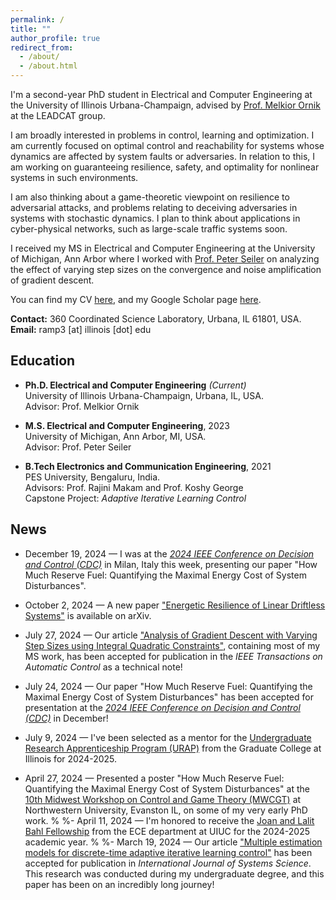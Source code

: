 ```yaml
---
permalink: /
title: ""
author_profile: true
redirect_from: 
  - /about/
  - /about.html
---
```


I'm a second-year PhD student in Electrical and Computer Engineering at the University of Illinois Urbana-Champaign, advised by [Prof. Melkior Ornik](https://mornik.web.illinois.edu/) at the LEADCAT group.

I am broadly interested in problems in control, learning and optimization. I am currently focused on optimal control and reachability for systems whose dynamics are affected by system faults or adversaries. In relation to this, I am working on guaranteeing resilience, safety, and optimality for nonlinear systems in such environments.

I am also thinking about a game-theoretic viewpoint on resilience to adversarial attacks, and problems relating to deceiving adversaries in systems with stochastic dynamics. I plan to think about applications in cyber-physical networks, such as large-scale traffic systems soon. 

I received my MS in Electrical and Computer Engineering at the University of Michigan, Ann Arbor where I worked with [Prof. Peter Seiler](https://seiler.engin.umich.edu/) on analyzing the effect of varying step sizes on the convergence and noise amplification of gradient descent.

You can find my CV [here](https://ram-p.github.io/files/CV_RP.pdf), and my Google Scholar page [here](https://scholar.google.com/citations?user=YtKKnAEAAAAJ&hl=en).

**Contact:** 360 Coordinated Science Laboratory, Urbana, IL 61801, USA. \
**Email:** ramp3 \[at\] illinois \[dot\] edu

Education
------
- **Ph.D. Electrical and Computer Engineering** _(Current)_ \
University of Illinois Urbana-Champaign, Urbana, IL, USA. \
Advisor: Prof. Melkior Ornik

- **M.S. Electrical and Computer Engineering**, 2023 \
University of Michigan, Ann Arbor, MI, USA. \
Advisor: Prof. Peter Seiler

- **B.Tech Electronics and Communication Engineering**, 2021 \
PES University, Bengaluru, India. \
Advisors: Prof. Rajini Makam and Prof. Koshy George \
Capstone Project: _Adaptive Iterative Learning Control_

News
------
- December 19, 2024 — I was at the [_2024 IEEE Conference on Decision and Control (CDC)_](https://cdc2024.ieeecss.org/) in Milan, Italy this week, presenting our paper "How Much Reserve Fuel: Quantifying the Maximal Energy Cost of System Disturbances".

- October 2, 2024 — A new paper ["Energetic Resilience of Linear Driftless Systems"](https://arxiv.org/abs/2410.00323) is available on arXiv.

- July 27, 2024 — Our article ["Analysis of Gradient Descent with Varying Step Sizes using Integral Quadratic Constraints"](https://ieeexplore.ieee.org/document/10623868), containing most of my MS work, has been accepted for publication in the _IEEE Transactions on Automatic Control_ as a technical note!

- July 24, 2024 — Our paper "How Much Reserve Fuel: Quantifying the Maximal Energy Cost of System Disturbances" has been accepted for presentation at the [_2024 IEEE Conference on Decision and Control (CDC)_](https://cdc2024.ieeecss.org/) in December!

- July 9, 2024 — I've been selected as a mentor for the [Undergraduate Research Apprenticeship Program (URAP)](https://grad.illinois.edu/urap) from the Graduate College at Illinois for 2024-2025.

- April 27, 2024 — Presented a poster "How Much Reserve Fuel: Quantifying the Maximal Energy Cost of System Disturbances" at the [10th Midwest Workshop on Control and Game Theory (MWCGT)](https://mwcgt2024.northwestern.edu/) at Northwestern University, Evanston IL, on some of my very early PhD work.
%
%- April 11, 2024 — I'm honored to receive the [Joan and Lalit Bahl Fellowship](https://ece.illinois.edu/academics/grad/fellowships/bahl) from the ECE department at UIUC for the 2024-2025 academic year.
%
%- March 19, 2024 — Our article ["Multiple estimation models for discrete-time adaptive iterative learning control"](https://www.tandfonline.com/doi/full/10.1080/00207721.2024.2335228) has been accepted for publication in _International Journal of Systems Science_. This research was conducted during my undergraduate degree, and this paper has been on an incredibly long journey!